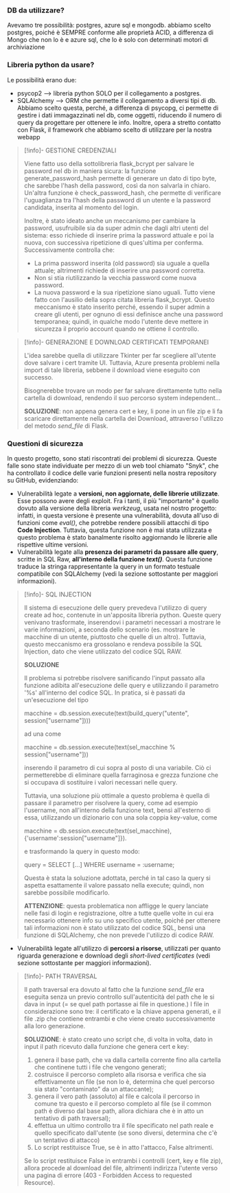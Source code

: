 
### DB da utilizzare?
Avevamo tre possibilità: postgres, azure sql e mongodb. abbiamo scelto postgres, poiché è SEMPRE conforme  alle proprietà ACID, a differenza di Mongo che non lo è e azure sql, che lo è solo con determinati motori di archiviazione

### Libreria python da usare?
Le possibilità erano due:
- psycop2 --> libreria python SOLO per il collegamento a postgres. 
- SQLAlchemy --> ORM che permette il collegamento a diversi tipi di db. Abbiamo scelto questa, perché, a differenza di psycopg, ci permette di gestire i dati immagazzinati nel db, come oggetti, riducendo il numero di query da progettare per ottenere le info. Inoltre, opera a stretto contatto con Flask, il framework che abbiamo scelto di utilizzare per la nostra webapp

>[!info]- GESTIONE CREDENZIALI
>
> Viene fatto uso della sottolibreria flask_bcrypt per salvare le password nel db in maniera sicura: la funzione generate_password_hash permette di generare un dato di tipo byte, che sarebbe l'hash della password, così da non salvarla in chiaro. Un'altra funzione è check_password_hash, che permette di verificare l'uguaglianza tra l'hash della password di un utente e la password candidata, inserita al momento del login.
> 
> Inoltre, è stato ideato anche un meccanismo per cambiare la password, usufruibile sia da super admin che dagli altri utenti del sistema: esso richiede di inserire prima la password attuale e poi la nuova, con successiva ripetizione di ques'ultima per conferma. Successivamente controlla che:
> - La prima password inserita (old password) sia uguale a quella attuale; altrimenti richiede di inserire una password corretta.  
> - Non si stia riutilizzando la vecchia password come nuova password.
> - La nuova password e la sua ripetizione siano uguali.
> Tutto viene fatto con l'ausilio della sopra citata libreria flask_bcrypt.
> Questo meccanismo è stato inserito perché, essendo il super admin a creare gli utenti, per ognuno di essi definisce anche una password temporanea; quindi, in qualche modo l'utente deve mettere in sicurezza il proprio account quando ne ottiene il controllo.

>[!info]- GENERAZIONE E DOWNLOAD CERTIFICATI TEMPORANEI
>
>L'idea sarebbe quella di utilizzare Tkinter per far scegliere all'utente dove salvare i cert tramite UI. Tuttavia, Azure presenta problemi nella import di tale libreria, sebbene il download viene eseguito con successo. 
>
>Bisognerebbe trovare un modo per far salvare direttamente tutto nella cartella di download, rendendo il suo percorso system independent...
>
>**SOLUZIONE**: non appena genera cert e key, li pone in un file zip e li fa scaricare direttamente nella cartella dei Download, attraverso l'utilizzo del metodo *send_file* di Flask.
>

### Questioni di sicurezza
In questo progetto, sono stati riscontrati dei problemi di sicurezza. Queste falle sono state individuate per mezzo di un web tool chiamato "Snyk", che ha controllato il codice delle varie funzioni presenti nella nostra repository su GitHub, evidenziando:

- Vulnerabilità legate a **versioni, non aggiornate, delle librerie utilizzate**. Esse possono avere degli exploit. Fra i tanti, il più "importante" è quello dovuto alla versione della libreria *werkzeug*, usata nel nostro progetto: infatti, in questa versione è presente una vulnerabilità, dovuta all'uso di funzioni come *eval()*, che potrebbe rendere possibili attacchi di tipo **Code Injection**. Tuttavia, questa funzione non è mai stata utilizzata e questo problema è stato banalmente risolto aggiornando le librerie alle rispettive ultime versioni.
- Vulnerabilità legate alla **presenza dei parametri da passare alle query**, scritte in SQL Raw, **all'interno della funzione *text()***. Questa funzione traduce la stringa rappresentante la query in un formato testuale compatibile con SQLAlchemy (vedi la sezione sottostante per maggiori informazioni). 

>[!info]- SQL INJECTION
>
>Il sistema di esecuzione delle query prevedeva l'utilizzo di query create ad hoc, contenute in un'apposita libreria python. Queste query venivano trasformate, inserendovi i parametri necessari a mostrare le varie informazioni, a seconda dello scenario (es. mostrare le macchine di un utente, piuttosto che quelle di un altro). Tuttavia, questo meccanismo era grossolano e rendeva possibile la SQL Injection, dato che viene utilizzato del codice SQL RAW. 
>
>**SOLUZIONE**
>
>Il problema si potrebbe risolvere sanificando l'input passato alla funzione adibita all'esecuzione delle query e utilizzando il parametro '%s' all'interno del codice SQL. In pratica, si è passati da un'esecuzione del tipo
>
>	macchine = db.session.execute(text(build_query("utente", session["username"])))
>	
>ad una come
>
>	macchine = db.session.execute(text(sel_macchine % session["username"]))
>
>inserendo il parametro di cui sopra al posto di una variabile. Ciò ci permetterebbe di eliminare quella farraginosa e grezza funzione che si occupava di sostituire i valori necessari nelle query.
>
>Tuttavia, una soluzione più ottimale a questo problema è quella di passare il parametro per risolvere la query, come ad esempio l'username, non all'interno della funzione text, bensì all'esterno di essa, utilizzando un dizionario con una sola coppia key-value, come
>
>	macchine = db.session.execute(text(sel_macchine), {'username':session["username"]}).
>
>e trasformando la query in questo modo:
>
>	query = SELECT [...] WHERE username = :username;
>
>Questa è stata la soluzione adottata, perché in tal caso la query si aspetta esattamente il valore passato nella execute; quindi, non sarebbe possibile modificarlo.
>
>**ATTENZIONE**: questa problematica non affligge le query lanciate nelle fasi di login e registrazione, oltre a tutte quelle volte in cui era necessario ottenere info su uno specifico utente, poiché per ottenere tali informazioni non è stato utilizzato del codice SQL, bensì una funzione di SQLAlchemy, che non prevede l'utilizzo di codice RAW.

- Vulnerabilità legate all'utilizzo di **percorsi a risorse**, utilizzati per quanto riguarda generazione e download degli *short-lived certificates* (vedi sezione sottostante per maggiori informazioni).  

>[!info]- PATH TRAVERSAL 
>
>Il path traversal era dovuto al fatto che la funzione *send_file* era eseguita senza un previo controllo sull'autenticità del path che le si dava in input (= se quel path portasse ai file in questione.)
>I file in considerazione sono tre: il certificato e la chiave appena generati, e il file .zip che contiene entrambi e che viene creato successivamente alla loro generazione.
>
>**SOLUZIONE**: è stato creato uno script che, di volta in volta, dato in input il path ricevuto dalla funzione che genera cert e key:
>	1) genera il base path, che va dalla cartella corrente fino alla cartella che continene tutti i file che vengono generati;
>	2) costruisce il percorso completo alla risorsa e verifica che sia effettivamente un file (se non lo è, determina che quel percorso sia stato "contaminato" da un attaccante);
>	3) genera il vero path (assoluto) al file e calcola il percorso in comune tra questo e il percorso completo al file (se il common path è diverso dal base path, allora dichiara che è in atto un tentativo di path traversal);
>	4) effettua un ultimo controllo tra il file specificato nel path reale e quello specificato dall'utente (se sono diversi, determina che c'è un tentativo di attacco)
>	5) Lo script restituisce True, se è in atto l'attacco, False altrimenti.
>
>Se lo script restituisce False in entrambi i controlli (cert, key e file zip), allora procede al download del file, altrimenti indirizza l'utente verso una pagina di errore (403 - Forbidden Access to requested Resource).




